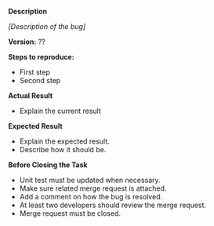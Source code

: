 **Description**

*[Description of the bug]*

**Version:** ??

**Steps to reproduce:**
- First step
- Second step

**Actual Result**
- Explain the current result

**Expected Result**
- Explain the expected result.
- Describe how it should be.

**Before Closing the Task**
* Unit test must be updated when necessary.
* Make sure related merge request is attached.
* Add a comment on how the bug is resolved.
* At least two developers should review the merge request.
* Merge request must be closed.
